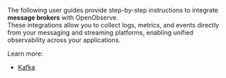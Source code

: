 The following user guides provide step-by-step instructions to integrate **message brokers** with OpenObserve.  
These integrations allow you to collect logs, metrics, and events directly from your messaging and streaming platforms, enabling unified observability across your applications.

Learn more:

- [Kafka](kafka.md)

